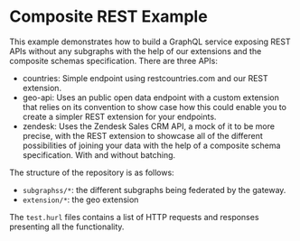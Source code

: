 # Composite REST Example

This example demonstrates how to build a GraphQL service exposing REST APIs without any subgraphs with the help of our extensions and the composite schemas specification. There are three APIs:

- countries: Simple endpoint using restcountries.com and our REST extension.
- geo-api: Uses an public open data endpoint with a custom extension that relies on its convention to show case how this could enable you to create a simpler REST extension for your endpoints.
- zendesk: Uses the Zendesk Sales CRM API, a mock of it to be more precise, with the REST extension to showcase all of the different possibilities of joining your data with the help of a composite schema specification. With and without batching.


The structure of the repository is as follows:

- `subgraphss/*`: the different subgraphs being federated by the gateway.
- `extension/*`: the geo extension

The `test.hurl` files contains a list of HTTP requests and responses presenting all the functionality.
